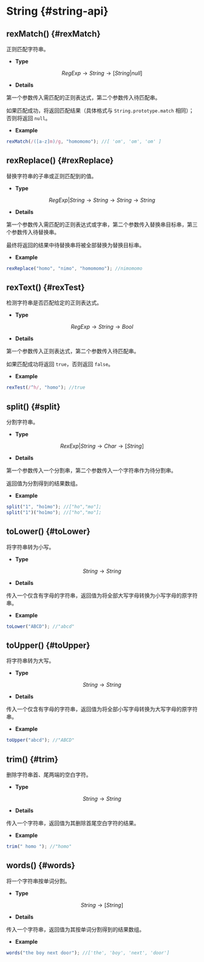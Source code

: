 # String {#string-api}

## rexMatch() {#rexMatch}

正则匹配字符串。

- **Type**

$$RegExp \rightarrow String \rightarrow [String|null]$$

- **Details**

第一个参数传入需匹配的正则表达式，第二个参数传入待匹配串。

如果匹配成功，将返回匹配结果（具体格式与 `String.prototype.match` 相同）；否则将返回 `null`。

- **Example**

```js
rexMatch(/([a-z]m)/g, "homomomo"); //[ 'om', 'om', 'om' ]
```

## rexReplace() {#rexReplace}

替换字符串的子串或正则匹配到的值。

- **Type**

$$RegExp|String \rightarrow String \rightarrow String \rightarrow String$$

- **Details**

第一个参数传入需匹配的正则表达式或字串，第二个参数传入替换串目标串，第三个参数传入待替换串。

最终将返回的结果中待替换串将被全部替换为替换目标串。

- **Example**

```js
rexReplace("homo", "nimo", "homomomo"); //nimomomo
```

## rexText() {#rexTest}

检测字符串是否匹配给定的正则表达式。

- **Type**

$$RegExp \rightarrow String \rightarrow Bool$$

- **Details**

第一个参数传入正则表达式，第二个参数传入待匹配串。

如果匹配成功将返回 `true`，否则返回 `false`。

- **Example**

```js
rexTest(/^h/, "homo"); //true
```

## split() {#split}

分割字符串。

- **Type**

$$RexExp|String \rightarrow Char \rightarrow [String]$$

- **Details**

第一个参数传入一个分割串，第二个参数传入一个字符串作为待分割串。

返回值为分割得到的结果数组。

- **Example**

```js
split("1", "ho1mo"); //["ho","mo"];
split("1")("ho1mo"); //["ho","mo"];
```

## toLower() {#toLower}

将字符串转为小写。

- **Type**

$$String \rightarrow String$$

- **Details**

传入一个仅含有字母的字符串，返回值为将全部大写字母转换为小写字母的原字符串。

- **Example**

```js
toLower("ABCD"); //"abcd"
```

## toUpper() {#toUpper}

将字符串转为大写。

- **Type**

$$String \rightarrow String$$

- **Details**

传入一个仅含有字母的字符串，返回值为将全部小写字母转换为大写字母的原字符串。

- **Example**

```js
toUpper("abcd"); //"ABCD"
```

## trim() {#trim}

删除字符串首、尾两端的空白字符。

- **Type**

$$String \rightarrow String$$

- **Details**

传入一个字符串，返回值为其删除首尾空白字符的结果。

- **Example**

```js
trim(" homo "); //"homo"
```

## words() {#words}

将一个字符串按单词分割。

- **Type**

$$String \rightarrow [String]$$

- **Details**

传入一个字符串，返回值为其按单词分割得到的结果数组。

- **Example**

```js
words("the boy next door"); //['the', 'boy', 'next', 'door']
```
